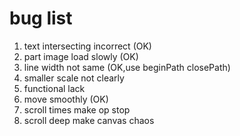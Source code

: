 # bug list

1. text intersecting incorrect (OK)
2. part image load slowly (OK)
3. line width not same (OK,use beginPath closePath)
4. smaller scale not clearly
5. functional lack
6. move smoothly (OK)
7. scroll times make op stop
8. scroll deep make canvas chaos
